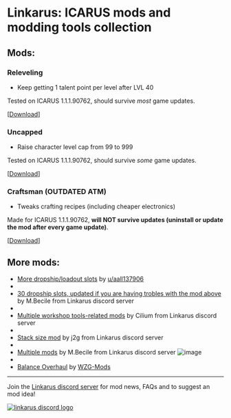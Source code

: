 # Linkarus: ICARUS mods and modding tools collection

## Mods:
### Releveling
- Keep getting 1 talent point per level after LVL 40

Tested on ICARUS 1.1.1.90762, should survive *most* game updates.

\[[Download](https://github.com/wafflecomposite/linkarus/releases/tag/releveling_1.1.1.90444_v2)\]

### Uncapped
- Raise character level cap from 99 to 999

Tested on ICARUS 1.1.1.90762, should survive *some* game updates.

\[[Download](https://github.com/wafflecomposite/linkarus/releases/tag/uncapped_1.1.1.90444_v1)\]

### Craftsman (OUTDATED ATM)
- Tweaks crafting recipes (including cheaper electronics)

Made for ICARUS 1.1.1.90762, **will NOT survive updates (uninstall or update the mod after every game update)**.

\[[Download](https://github.com/wafflecomposite/linkarus/releases/tag/craftsman_V1_build1.1.1.90762)\]

## More mods:
- [More dropship/loadout slots](https://www.reddit.com/r/ICARUS/comments/sgvkf1/modmore_dropshiploadout_slots_203034/) by [u/aall137906](https://www.reddit.com/user/aall137906/)
- 
- [30 dropship slots, updated if you are having trobles with the mod above](https://drive.google.com/file/d/1Tgn8jUpMU0EeNk8dvtyVj6ID1hu8BqQt/view?usp=sharing) by M.Becile from Linkarus discord server
- 
- [Multiple workshop tools-related mods](https://github.com/Cilium117/Icarus) by Cilium from Linkarus discord server
- 
- [Stack size mod](https://www.reddit.com/r/ICARUS/comments/sm2p6u/mod_stack_size_increase/) by j2g from Linkarus discord server
- 
- [Multiple mods](https://drive.google.com/file/d/1uCTewGq19o-u4Q2roJoDKrc0zcBd0M4f/view?usp=sharing) by M.Becile from Linkarus discord server
![image](https://user-images.githubusercontent.com/28294714/153935416-a5c6faad-78fb-4caa-824d-032d5b8d8aac.png)
- 
- [Balance Overhaul](https://github.com/WZG-Mods/wzg-icarus-balance-overhaul/releases/tag/WZG_21) by [WZG-Mods](https://github.com/WZG-Mods)

---

Join the [Linkarus discord server](https://discord.gg/2UrWDXjxUk) for mod news, FAQs and to suggest an mod idea!

[![linkarus discord logo](https://user-images.githubusercontent.com/28294714/151571458-77d5f06f-5c20-4733-b40a-6916f352d44b.png)](https://discord.gg/2UrWDXjxUk)
